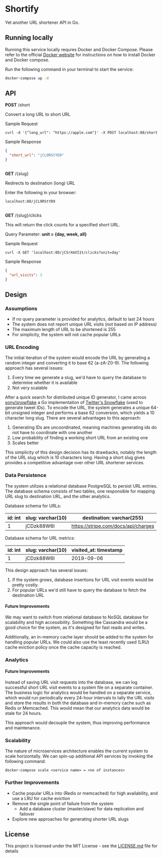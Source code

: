 # Shortify

Yet another URL shortener API in Go.

## Running locally

Running this service locally requres Docker and Docker Compose. Please refer to the official [Docker website](https://docs.docker.com/docker-for-mac/install/) for instructions on how to install Docker and Docker compose.

Run the following command in your terminal to start the service: 

```sh
docker-compose up -d
```

## API
**POST** /short

Convert a long URL to short URL

Sample Request
```
curl -d '{"long_url": "https://apple.com"}' -X POST localhost:80/short
```

Sample Response
```json
{
  "short_url": "jCL9RStYD9"
}
```
## 
**GET** /{slug}

Redirects to destination (long) URL

Enter the following in your browser:
```
localhost:80/jCL9RStYD9
```

## 
**GET** /{slug}/clicks

This will return the click counts for a specified short URL.

Query Parameter: **unit = {day, week, all}**

Sample Request
```
curl -X GET 'localhost:80/jCSrXmVI1t/clicks?unit=day'
```

Sample Response
```json
{
  "url_visits": 3
}
```
## Design
### Assumptions
- If no query parameter is provided for analytics, default to last 24 hours
- The system does not report unique URL visits (not based on IP address)
- The maximum length of URL to be shortened is 255
- For simplicity, the system will not cache popular URLs

### URL Encoding
The initial iteration of the system would encode the URL by generating a random integer and converting it to base 62 (a-zA-Z0-9). The following approach has several issues:

1. Every time we generate a slug, we'd have to query the database to determine whether it is available
2. Not very scalable

After a quick search for distributed unique ID generator, I came across [sony/snowflake](https://github.com/sony/sonyflake) a Go implementation of [Twitter's Snowflake](https://developer.twitter.com/en/docs/basics/twitter-ids.html) (used to generate tweet IDs). To encode the URL, the system generates a unique 64-bit unsigned integer and performs a base 62 conversion, which yields a 10 character long slug. There are several advantages to this approach:

1. Generating IDs are uncoordinated, meaning machines generating ids do not have to coordinate with one another
2. Low probability of finding a working short URL from an existing one
3. Scales better

This simplicity of this design decision has its drawbacks, notably the length of the URL slug which is 10 characters long. Having a short slug gives provides a competitive advantage over other URL shortener services.

### Data Persistence
The system utilizes a relational database PostgreSQL to persist URL entries. The database schema consists of two tables, one responsible for mapping URL slug to destination URL, and the other analytics. 

Database schema for URLs:

id: int | slug: varchar(10) | destination: varchar(255)
------------ | ------------- | -------------
1 | jCDzk88W6l | https://stripe.com/docs/api/charges

Database schema for URL metrics:

id: int | slug: varchar(10) | visited_at: timestamp
------------ | ------------- | -------------
1 | jCDzk88W6l | 2019-09-06

This design approach has several issues:

1. If the system grows, database insertions for URL visit events would be pretty costly.
2. For popular URLs we'd still have to query the database to fetch the destination URL

#### Future Improvements
We may want to switch from relational database to NoSQL database for scalability and high accessibility. Something like Cassandra would be a good choice for the system, as it's designed for fast reads and writes.

Additionally, an in-memory cache layer should be added to the system for handling popular URLs. We could also use the least recently used (LRU) cache eviction policy once the cache capacity is reached.

### Analytics
#### Future Improvements
Instead of saving URL visit requests into the database, we can log successful short URL visit events to a system file on a separate container. The business logic for analytics would be handled on a separate service, which would run periodically every 24-hour intervals to tally the URL visits and store the results in both the database and in-memory cache such as Redis or Memcached. This would mean that our analytics data would be stale for 24 hours.

This approach would decouple the system, thus improving performance and maintenance.

### Scalability
The nature of microservices architecture enables the current system to scale horizontally. We can spin-up additional API services by invoking the following command:

```
docker-compose scale <service name> = <no of instances>
```

### Further Improvements
- Cache popular URLs into (Redis or memcached) for high availability, and use a LRU for cache eviction
- Remove the single point of failure from the system
  - Add a database cluster (master/slave) for data replication and failover
- Explore new approaches for generating shorter URL slugs

## License

This project is licensed under the MIT License - see the [LICENSE.md](LICENSE.md) file for details
